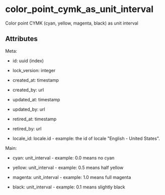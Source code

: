 # color_point_cymk_as_unit_interval


Color point CYMK (cyan, yellow, magenta, black) as unit interval

## Attributes

Meta:

* id: uuid (index)

* lock_version: integer

* created_at: timestamp

* created_by: url

* updated_at: timestamp

* updated_by: url

* retired_at: timestamp

* retired_by: url

* locale_id: locale.id - example: the id of locale "English - United States".

Main:

* cyan: unit_interval - example: 0.0 means no cyan

* yellow: unit_interval - example: 0.5 means half yellow

* magenta: unit_interval - example: 1.0 means full magenta

* black: unit_interval - example: 0.1 means slightly black

